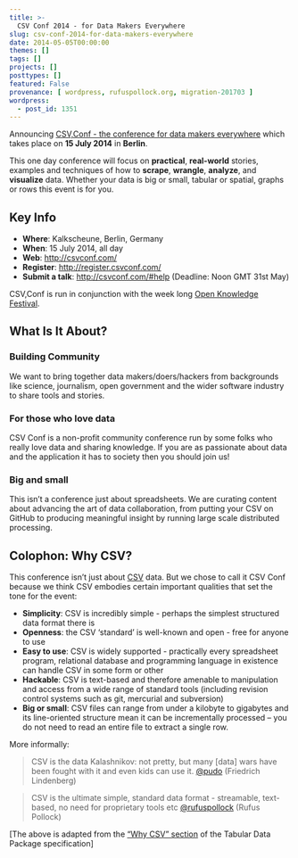```yaml
---
title: >-
  CSV Conf 2014 - for Data Makers Everywhere
slug: csv-conf-2014-for-data-makers-everywhere
date: 2014-05-05T00:00:00
themes: []
tags: []
projects: []
posttypes: []
featured: False
provenance: [ wordpress, rufuspollock.org, migration-201703 ]
wordpress:
  - post_id: 1351
---
```


<p>Announcing <a href="http://csvconf.com/">CSV,Conf - the conference for data makers everywhere</a> which
takes place on <strong>15 July 2014</strong> in <strong>Berlin</strong>.</p>

<p>This one day conference will focus on <strong>practical</strong>, <strong>real-world</strong> stories,
examples and techniques of how to <strong>scrape</strong>, <strong>wrangle</strong>, <strong>analyze</strong>, and
<strong>visualize</strong> data. Whether your data is big or small, tabular or spatial,
graphs or rows this event is for you.</p>

<h2 id="key-info">Key Info</h2>

<ul>
  <li><strong>Where</strong>: Kalkscheune, Berlin, Germany</li>
  <li><strong>When</strong>: 15 July 2014, all day</li>
  <li><strong>Web</strong>: <a href="http://csvconf.com/">http://csvconf.com/</a></li>
  <li><strong>Register</strong>: <a href="http://register.csvconf.com/">http://register.csvconf.com/</a></li>
  <li><strong>Submit a talk</strong>: <a href="http://csvconf.com/#help">http://csvconf.com/#help</a> (Deadline: Noon GMT 31st May)</li>
</ul>

<p>CSV,Conf is run in conjunction with the week long <a href="http://okfestival.org/">Open Knowledge Festival</a>.</p>

<h2 id="what-is-it-about">What Is It About?</h2>

<h3 id="building-community">Building Community</h3>

<p>We want to bring together data makers/doers/hackers from backgrounds like
science, journalism, open government and the wider software industry to share
tools and stories.</p>

<h3 id="for-those-who-love-data">For those who love data</h3>

<p>CSV Conf is a non-profit community conference run by some folks who really love
data and sharing knowledge. If you are as passionate about data and the
application it has to society then you should join us!</p>

<h3 id="big-and-small">Big and small</h3>

<p>This isn’t a conference just about spreadsheets. We are curating content about
advancing the art of data collaboration, from putting your CSV on GitHub to
producing meaningful insight by running large scale distributed processing.</p>

<h2 id="colophon-why-csv">Colophon: Why CSV?</h2>

<p>This conference isn’t just about <a href="http://data.okfn.org/doc/csv">CSV</a> data. But we chose to call it CSV
Conf because we think CSV embodies certain important qualities that set the
tone for the event:</p>

<ul>
  <li><strong>Simplicity</strong>: CSV is incredibly simple - perhaps the simplest structured data
format there is</li>
  <li><strong>Openness</strong>: the CSV ‘standard’ is well-known and open - free for anyone to use</li>
  <li><strong>Easy to use</strong>: CSV is widely supported - practically every spreadsheet
program, relational database and programming language in existence can handle
CSV in some form or other</li>
  <li><strong>Hackable</strong>: CSV is text-based and therefore amenable to manipulation and access
from a wide range of standard tools (including revision control systems such
as git, mercurial and subversion)</li>
  <li><strong>Big or small</strong>: CSV files can range from under a kilobyte to gigabytes and its
line-oriented structure mean it can be incrementally processed – you do not
need to read an entire file to extract a single row.</li>
</ul>

<p>More informally:</p>

<blockquote>
  <p>CSV is the data Kalashnikov: not pretty, but many [data] wars have been
fought with it and even kids can use it. <a href="http://pudo.org/">@pudo</a> (Friedrich Lindenberg)</p>
</blockquote>

<blockquote>
  <p>CSV is the ultimate simple, standard data format - streamable, text-based, no
need for proprietary tools etc <a href="http://rufuspollock.org/">@rufuspollock</a> (Rufus Pollock)</p>
</blockquote>

<p>[The above is adapted from the <a href="http://dataprotocols.org/tabular-data-package/#why-csv">“Why CSV” section</a> of the Tabular Data
Package specification]</p>



